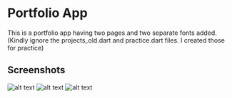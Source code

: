 # Portfolio App

This is a portfolio app having two pages and two separate fonts added.
(Kindly ignore the projects_old.dart and practice.dart files. I created those for practice)

## Screenshots

![alt text]("images\Icon.png")
![alt text]("images\IconZoomed.png")
![alt text]("images\HomePage.png")

